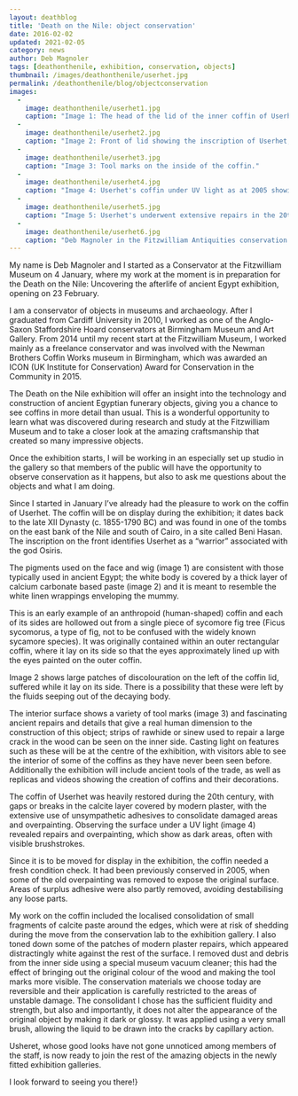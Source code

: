 ```yaml
---
layout: deathblog
title: 'Death on the Nile: object conservation'
date: 2016-02-02
updated: 2021-02-05
category: news
author: Deb Magnoler
tags: [deathonthenile, exhibition, conservation, objects]
thumbnail: /images/deathonthenile/userhet.jpg
permalink: /deathonthenile/blog/objectconservation
images:
  -
    image: deathonthenile/userhet1.jpg
    caption: "Image 1: The head of the lid of the inner coffin of Userhet (E.88.1903)."
  -
    image: deathonthenile/userhet2.jpg
    caption: "Image 2: Front of lid showing the inscription of Userhet, and discolouration on the left of the torso where the coffin lay on its side."
  -
    image: deathonthenile/userhet3.jpg
    caption: "Image 3: Tool marks on the inside of the coffin."
  -
    image: deathonthenile/userhet4.jpg
    caption: "Image 4: Userhet's coffin under UV light as at 2005 showing a large area of overpainting on the right side of the torso."
  -
    image: deathonthenile/userhet5.jpg
    caption: "Image 5: Userhet's underwent extensive repairs in the 20th century, but these are not always immediately identifiable with the naked eye."
  -
    image: deathonthenile/userhet6.jpg
    caption: "Deb Magnoler in the Fitzwilliam Antiquities conservation lab."
---
```


My name is Deb Magnoler and I started as a Conservator at the Fitzwilliam Museum on 4 January, where my work at the moment is in preparation for the Death on the Nile: Uncovering the afterlife of ancient Egypt exhibition, opening on 23 February.

I am a conservator of objects in museums and archaeology. After I graduated from Cardiff University in 2010, I worked as one of the Anglo-Saxon Staffordshire Hoard conservators at Birmingham Museum and Art Gallery. From 2014 until my recent start at the Fitzwilliam Museum, I worked mainly as a freelance conservator and was involved with the Newman Brothers Coffin Works museum in Birmingham, which was awarded an ICON (UK Institute for Conservation) Award for Conservation in the Community in 2015.

The Death on the Nile exhibition will offer an insight into the technology and construction of ancient Egyptian funerary objects, giving you a chance to see coffins in more detail than usual. This is a wonderful opportunity to learn what was discovered during research and study at the Fitzwilliam Museum and to take a closer look at the amazing craftsmanship that created so many impressive objects.

Once the exhibition starts, I will be working in an especially set up studio in the gallery so that members of the public will have the opportunity to observe conservation as it happens, but also to ask me questions about the objects and what I am doing.

Since I started in January I’ve already had the pleasure to work on the coffin of Userhet. The coffin will be on display during the exhibition; it dates back to the late XII Dynasty (c. 1855-1790 BC) and was found in one of the tombs on the east bank of the Nile and south of Cairo, in a site called Beni Hasan. The inscription on the front identifies Userhet as a “warrior” associated with the god Osiris.

The pigments used on the face and wig (image 1) are consistent with those typically used in ancient Egypt; the white body is covered by a thick layer of calcium carbonate based paste (image 2) and it is meant to resemble the white linen wrappings enveloping the mummy.

This is an early example of an anthropoid (human-shaped) coffin and each of its sides are hollowed out from a single piece of sycomore fig tree (Ficus sycomorus, a type of fig, not to be confused with the widely known sycamore species).  It was originally contained within an outer rectangular coffin, where it lay on its side so that the eyes approximately lined up with the eyes painted on the outer coffin.

Image 2 shows large patches of discolouration on the left of the coffin lid, suffered while it lay on its side. There is a possibility that these were left by the fluids seeping out of the decaying body.

The interior surface shows a variety of tool marks (image 3) and fascinating ancient repairs and details that give a real human dimension to the construction of this object; strips of rawhide or sinew used to repair a large crack in the wood can be seen on the inner side. Casting light on features such as these will be at the centre of the exhibition, with visitors able to see the interior of some of the coffins as they have never been seen before. Additionally the exhibition will include ancient tools of the trade, as well as replicas and videos showing the creation of coffins and their decorations.

The coffin of Userhet was heavily restored during the 20th century, with gaps or breaks in the calcite layer covered by modern plaster, with the extensive use of unsympathetic adhesives to consolidate damaged areas and overpainting. Observing the surface under a UV light (image 4) revealed repairs and overpainting, which show as dark areas, often with visible brushstrokes.

Since it is to be moved for display in the exhibition, the coffin needed a fresh condition check. It had been previously conserved in 2005, when some of the old overpainting was removed to expose the original surface.  Areas of surplus adhesive were also partly removed, avoiding destabilising any loose parts.

My work on the coffin included the localised consolidation of small fragments of calcite paste around the edges, which were at risk of shedding during the move from the conservation lab to the exhibition gallery. I also toned down some of the patches of modern plaster repairs, which appeared distractingly white against the rest of the surface. I removed dust and debris from the inner side using a special museum vacuum cleaner; this had the effect of bringing out the original colour of the wood and making the tool marks more visible. The conservation materials we choose today are reversible and their application is carefully restricted to the areas of unstable damage. The consolidant I chose has the sufficient fluidity and strength, but also and importantly, it does not alter the appearance of the original object by making it dark or glossy. It was applied using a very small brush, allowing the liquid to be drawn into the cracks by capillary action.

Usheret, whose good looks have not gone unnoticed among members of the staff, is now ready to join the rest of the amazing objects in the newly fitted exhibition galleries.

I look forward to seeing you there!}
